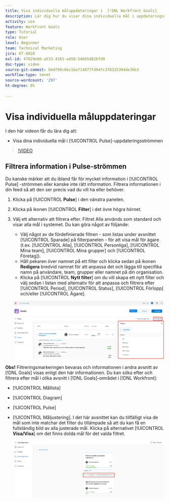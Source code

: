 ```yaml
---
title: Visa individuella måluppdateringar i  [!DNL Workfront Goals]
description: Lär dig hur du visar dina individuella mål i uppdateringsströmmen [!UICONTROL Pulse] i    Mål&rbrack;.
activity: use
feature: Workfront Goals
type: Tutorial
role: User
level: Beginner
team: Technical Marketing
jira: KT-8928
exl-id: 47029e66-a533-4165-a458-54665d82bfd9
doc-type: video
source-git-commit: bbdf99c6bc1be714077fd94fc3f8325394de36b3
workflow-type: tm+mt
source-wordcount: '297'
ht-degree: 0%

---
```


# Visa individuella måluppdateringar

I den här videon får du lära dig att:

* Visa dina individuella mål i [!UICONTROL Pulse]-uppdateringsströmmen

>[!VIDEO](https://video.tv.adobe.com/v/335200/?quality=12&learn=on&enablevpops=1)

## Filtrera information i Pulse-strömmen

Du kanske märker att du ibland får för mycket information i [!UICONTROL Pulse] -strömmen eller kanske inte rätt information. Filtrera informationen i din feed så att den ser precis vad du vill ha eller behöver.

1. Klicka på [!UICONTROL **Pulse**] i den vänstra panelen.
1. Klicka på ikonen [!UICONTROL **Filter**] i det övre högra hörnet.
1. Välj ett alternativ att filtrera efter. Filtret Alla används som standard och visar alla mål i systemet. Du kan göra något av följande:

   * Välj något av de fördefinierade filtren - som listas under avsnittet [!UICONTROL Sparade] på filterpanelen - för att visa mål för ägare (t.ex. [!UICONTROL Alla], [!UICONTROL Personliga], [!UICONTROL Mina team], [!UICONTROL Mina grupper] och [!UICONTROL Företag]).
   * Håll pekaren över namnet på ett filter och klicka sedan på ikonen **Redigera** bredvid namnet för att anpassa det och lägga till specifika namn på användare, team, grupper eller namnet på din organisation.
   * Klicka på [!UICONTROL **Nytt filter**] om du vill skapa ett nytt filter och välj sedan i listan med alternativ för att anpassa och filtrera efter [!UICONTROL Period], [!UICONTROL Status], [!UICONTROL Förlopp] och/eller [!UICONTROL Ägare].

   ![En bild av panelen [!UICONTROL Filter] i [!DNL Workfront Goals]](assets/18-workfront-goals-pulse-stream.png)

**Obs!** Filtreringsmarkeringen bevaras och informationen i andra avsnitt av [!DNL Goals] visas enligt den här informationen. Du kan söka efter och filtrera efter mål i olika avsnitt i [!DNL Goals]-området i [!DNL Workfront]:

* [!UICONTROL Mållista]
* [!UICONTROL Diagram]
* [!UICONTROL Pulse]
* [!UICONTROL Måljustering]. I det här avsnittet kan du tillfälligt visa de mål som inte matchar det filter du tillämpade så att du kan få en fullständig bild av alla justerade mål. Klicka på alternativet [!UICONTROL **Visa/Visa**] om det finns dolda mål för det valda filtret.

  ![](assets/19-workfront-goals-filter-show-it.png)
